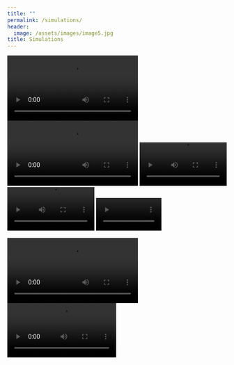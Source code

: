 ```yaml
---
title: ""
permalink: /simulations/
header:
  image: /assets/images/image5.jpg
title: Simulations
---
```


<video id="sand" autoplay playsinline loop width="300" src="https://user-images.githubusercontent.com/16015926/233009892-d8d9265c-2b99-493b-943f-0246118cb5ec.mp4"></video>
<video id="dambreak" autoplay playsinline loop width="300" src="https://user-images.githubusercontent.com/16015926/232998791-c4347e90-4c55-4057-8a2d-5c681e5fbc65.mp4"></video>
<video id="hyperelastic" autoplay playsinline loop width="200" src="https://user-images.githubusercontent.com/16015926/233059400-2204f758-97f4-442d-b26f-34ad827deddf.mp4"></video>
<video id="grains" autoplay playsinline loop width="200" src="https://user-images.githubusercontent.com/16015926/233044430-c509015a-c395-4f99-b26a-573ef1cc36cc.mp4"></video>
<video id="vortex" autoplay playsinline loop width="150" src="https://github.com/KeitaNakamura/KeitaNakamura.github.io/assets/16015926/202a3750-6568-4908-b286-110826a8417a"></video>

<video id="navier" autoplay playsinline loop width="300" src="https://github.com/KeitaNakamura/KeitaNakamura.github.io/assets/16015926/7d1b51db-6733-44bf-90d1-24d8891d2e2f"></video>
<video id="wave" autoplay playsinline loop width="250" src="https://github.com/KeitaNakamura/KeitaNakamura.github.io/assets/16015926/4eac9ece-27c5-4b6b-87ad-25330d53bb2c"></video>
